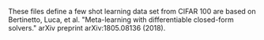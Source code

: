 These files define a few shot learning data set from CIFAR 100 are based on Bertinetto, Luca, et al. "Meta-learning with differentiable closed-form solvers." arXiv preprint arXiv:1805.08136 (2018).
